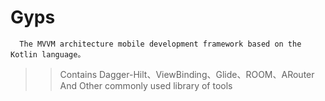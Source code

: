 # Gyps
      The MVVM architecture mobile development framework based on the Kotlin language。
>>Contains Dagger-Hilt、ViewBinding、Glide、ROOM、ARouter And Other commonly used library of tools


